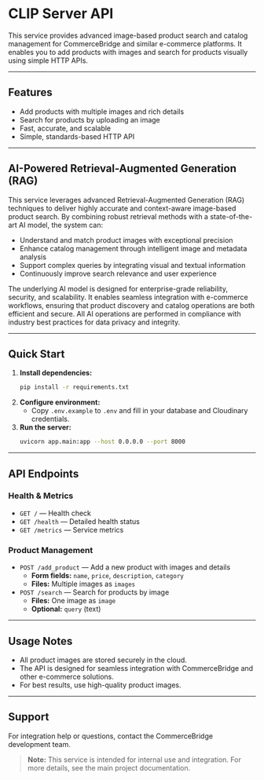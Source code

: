 # CLIP Server API

This service provides advanced image-based product search and catalog management for CommerceBridge and similar e-commerce platforms. It enables you to add products with images and search for products visually using simple HTTP APIs.

---

## Features
- Add products with multiple images and rich details
- Search for products by uploading an image
- Fast, accurate, and scalable
- Simple, standards-based HTTP API

---

## AI-Powered Retrieval-Augmented Generation (RAG)

This service leverages advanced Retrieval-Augmented Generation (RAG) techniques to deliver highly accurate and context-aware image-based product search. By combining robust retrieval methods with a state-of-the-art AI model, the system can:
- Understand and match product images with exceptional precision
- Enhance catalog management through intelligent image and metadata analysis
- Support complex queries by integrating visual and textual information
- Continuously improve search relevance and user experience

The underlying AI model is designed for enterprise-grade reliability, security, and scalability. It enables seamless integration with e-commerce workflows, ensuring that product discovery and catalog operations are both efficient and secure. All AI operations are performed in compliance with industry best practices for data privacy and integrity.

---

## Quick Start
1. **Install dependencies:**
   ```bash
   pip install -r requirements.txt
   ```
2. **Configure environment:**
   - Copy `.env.example` to `.env` and fill in your database and Cloudinary credentials.
3. **Run the server:**
   ```bash
   uvicorn app.main:app --host 0.0.0.0 --port 8000
   ```

---

## API Endpoints

### Health & Metrics
- `GET /` — Health check
- `GET /health` — Detailed health status
- `GET /metrics` — Service metrics

### Product Management
- `POST /add_product` — Add a new product with images and details
  - **Form fields:** `name`, `price`, `description`, `category`
  - **Files:** Multiple images as `images`
- `POST /search` — Search for products by image
  - **Files:** One image as `image`
  - **Optional:** `query` (text)

---

## Usage Notes
- All product images are stored securely in the cloud.
- The API is designed for seamless integration with CommerceBridge and other e-commerce solutions.
- For best results, use high-quality product images.

---

## Support
For integration help or questions, contact the CommerceBridge development team.

> **Note:** This service is intended for internal use and integration. For more details, see the main project documentation. 